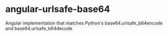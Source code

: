 # angular-urlsafe-base64
Angular implementation that matches Python's base64.urlsafe_b64encode and base64.urlsafe_b64decode

